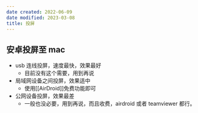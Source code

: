 ```yaml
---
date created: 2022-06-09
date modified: 2023-03-08
title: 投屏
---
```


## 安卓投屏至 mac

- usb 连线投屏，速度最快，效果最好
	- 目前没有这个需要，用到再说
- 局域网设备之间投屏，效果适中
	- 使用[[AirDroid]]免费功能即可
- 公网设备投屏，效果最差
	- 一般也没必要，用到再说，而且收费，airdroid 或者 teamviewer 都行。

